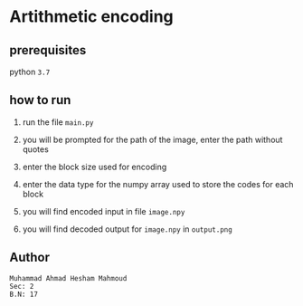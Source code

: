# Artithmetic encoding

## prerequisites

python `3.7`

## how to run

1. run the file `main.py`

2. you will be prompted for the path of the image, enter the path without quotes

3. enter the block size used for encoding

4. enter the data type for the numpy array used to store the codes for each block

5. you will find encoded input in file `image.npy`

6. you will find decoded output for `image.npy` in `output.png`

## Author

    Muhammad Ahmad Hesham Mahmoud
    Sec: 2
    B.N: 17
